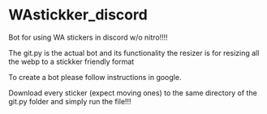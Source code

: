 # WAstickker_discord
Bot for using WA stickers in discord w/o nitro!!!!

The git.py is the actual bot and its functionality the resizer is for resizing all the webp to a stickker friendly format

To create a bot please follow instructions in google.

Download every sticker (expect moving ones) to the same directory of the git.py folder and simply  run the file!!!
